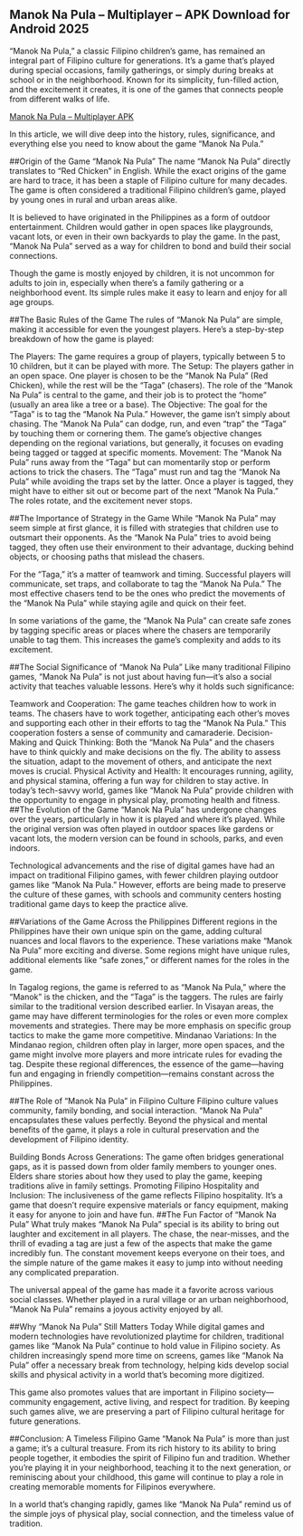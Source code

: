## Manok Na Pula – Multiplayer – APK Download for Android 2025

“Manok Na Pula,” a classic Filipino children’s game, has remained an integral part of Filipino culture for generations. It’s a game that’s played during special occasions, family gatherings, or simply during breaks at school or in the neighborhood. Known for its simplicity, fun-filled action, and the excitement it creates, it is one of the games that connects people from different walks of life.

[ Manok Na Pula – Multiplayer APK ](https://apktik.xyz/manok-na-pula-multiplayer-apk-download-for-android-2025/)

In this article, we will dive deep into the history, rules, significance, and everything else you need to know about the game “Manok Na Pula.”

##Origin of the Game “Manok Na Pula”
The name “Manok Na Pula” directly translates to “Red Chicken” in English. While the exact origins of the game are hard to trace, it has been a staple of Filipino culture for many decades. The game is often considered a traditional Filipino children’s game, played by young ones in rural and urban areas alike.

It is believed to have originated in the Philippines as a form of outdoor entertainment. Children would gather in open spaces like playgrounds, vacant lots, or even in their own backyards to play the game. In the past, “Manok Na Pula” served as a way for children to bond and build their social connections.

Though the game is mostly enjoyed by children, it is not uncommon for adults to join in, especially when there’s a family gathering or a neighborhood event. Its simple rules make it easy to learn and enjoy for all age groups.

##The Basic Rules of the Game
The rules of “Manok Na Pula” are simple, making it accessible for even the youngest players. Here’s a step-by-step breakdown of how the game is played:

The Players: The game requires a group of players, typically between 5 to 10 children, but it can be played with more.
The Setup: The players gather in an open space. One player is chosen to be the “Manok Na Pula” (Red Chicken), while the rest will be the “Taga” (chasers). The role of the “Manok Na Pula” is central to the game, and their job is to protect the “home” (usually an area like a tree or a base).
The Objective: The goal for the “Taga” is to tag the “Manok Na Pula.” However, the game isn’t simply about chasing. The “Manok Na Pula” can dodge, run, and even “trap” the “Taga” by touching them or cornering them. The game’s objective changes depending on the regional variations, but generally, it focuses on evading being tagged or tagged at specific moments.
Movement: The “Manok Na Pula” runs away from the “Taga” but can momentarily stop or perform actions to trick the chasers. The “Taga” must run and tag the “Manok Na Pula” while avoiding the traps set by the latter.
Once a player is tagged, they might have to either sit out or become part of the next “Manok Na Pula.” The roles rotate, and the excitement never stops.

##The Importance of Strategy in the Game
While “Manok Na Pula” may seem simple at first glance, it is filled with strategies that children use to outsmart their opponents. As the “Manok Na Pula” tries to avoid being tagged, they often use their environment to their advantage, ducking behind objects, or choosing paths that mislead the chasers.

For the “Taga,” it’s a matter of teamwork and timing. Successful players will communicate, set traps, and collaborate to tag the “Manok Na Pula.” The most effective chasers tend to be the ones who predict the movements of the “Manok Na Pula” while staying agile and quick on their feet.

In some variations of the game, the “Manok Na Pula” can create safe zones by tagging specific areas or places where the chasers are temporarily unable to tag them. This increases the game’s complexity and adds to its excitement.

##The Social Significance of “Manok Na Pula”
Like many traditional Filipino games, “Manok Na Pula” is not just about having fun—it’s also a social activity that teaches valuable lessons. Here’s why it holds such significance:

Teamwork and Cooperation:
The game teaches children how to work in teams. The chasers have to work together, anticipating each other’s moves and supporting each other in their efforts to tag the “Manok Na Pula.” This cooperation fosters a sense of community and camaraderie.
Decision-Making and Quick Thinking: Both the “Manok Na Pula” and the chasers have to think quickly and make decisions on the fly. The ability to assess the situation, adapt to the movement of others, and anticipate the next moves is crucial.
Physical Activity and Health: It encourages running, agility, and physical stamina, offering a fun way for children to stay active. In today’s tech-savvy world, games like “Manok Na Pula” provide children with the opportunity to engage in physical play, promoting health and fitness.
##The Evolution of the Game
“Manok Na Pula” has undergone changes over the years, particularly in how it is played and where it’s played. While the original version was often played in outdoor spaces like gardens or vacant lots, the modern version can be found in schools, parks, and even indoors.

Technological advancements and the rise of digital games have had an impact on traditional Filipino games, with fewer children playing outdoor games like “Manok Na Pula.” However, efforts are being made to preserve the culture of these games, with schools and community centers hosting traditional game days to keep the practice alive.

##Variations of the Game Across the Philippines
Different regions in the Philippines have their own unique spin on the game, adding cultural nuances and local flavors to the experience. These variations make “Manok Na Pula” more exciting and diverse. Some regions might have unique rules, additional elements like “safe zones,” or different names for the roles in the game.

In Tagalog regions, the game is referred to as “Manok Na Pula,” where the “Manok” is the chicken, and the “Taga” is the taggers. The rules are fairly similar to the traditional version described earlier.
In Visayan areas, the game may have different terminologies for the roles or even more complex movements and strategies. There may be more emphasis on specific group tactics to make the game more competitive.
Mindanao Variations: In the Mindanao region, children often play in larger, more open spaces, and the game might involve more players and more intricate rules for evading the tag.
Despite these regional differences, the essence of the game—having fun and engaging in friendly competition—remains constant across the Philippines.

##The Role of “Manok Na Pula” in Filipino Culture
Filipino culture values community, family bonding, and social interaction. “Manok Na Pula” encapsulates these values perfectly. Beyond the physical and mental benefits of the game, it plays a role in cultural preservation and the development of Filipino identity.

Building Bonds Across Generations: The game often bridges generational gaps, as it is passed down from older family members to younger ones. Elders share stories about how they used to play the game, keeping traditions alive in family settings.
Promoting Filipino Hospitality and Inclusion: The inclusiveness of the game reflects Filipino hospitality. It’s a game that doesn’t require expensive materials or fancy equipment, making it easy for anyone to join and have fun.
##The Fun Factor of “Manok Na Pula”
What truly makes “Manok Na Pula” special is its ability to bring out laughter and excitement in all players. The chase, the near-misses, and the thrill of evading a tag are just a few of the aspects that make the game incredibly fun. The constant movement keeps everyone on their toes, and the simple nature of the game makes it easy to jump into without needing any complicated preparation.

The universal appeal of the game has made it a favorite across various social classes. Whether played in a rural village or an urban neighborhood, “Manok Na Pula” remains a joyous activity enjoyed by all.

##Why “Manok Na Pula” Still Matters Today
While digital games and modern technologies have revolutionized playtime for children, traditional games like “Manok Na Pula” continue to hold value in Filipino society. As children increasingly spend more time on screens, games like “Manok Na Pula” offer a necessary break from technology, helping kids develop social skills and physical activity in a world that’s becoming more digitized.

This game also promotes values that are important in Filipino society—community engagement, active living, and respect for tradition. By keeping such games alive, we are preserving a part of Filipino cultural heritage for future generations.

##Conclusion: A Timeless Filipino Game
“Manok Na Pula” is more than just a game; it’s a cultural treasure. From its rich history to its ability to bring people together, it embodies the spirit of Filipino fun and tradition. Whether you’re playing it in your neighborhood, teaching it to the next generation, or reminiscing about your childhood, this game will continue to play a role in creating memorable moments for Filipinos everywhere.

In a world that’s changing rapidly, games like “Manok Na Pula” remind us of the simple joys of physical play, social connection, and the timeless value of tradition.
